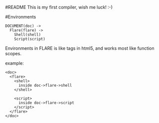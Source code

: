 #README
This is my first compiler, wish me luck! :-)

#Environments
```
DOCUMENT(doc) ->
  Flare(flare) ->
    Shell(shell)
    Script(script)
```

Environments in FLARE is like tags in html5,
and works most like function scopes.

example:
```
<doc>
  <flare>
    <shell>
      inside doc->flare->shell
    </shell>

    <script>
      inside doc->flare->script
    </script>
  </flare>
</doc>
```
